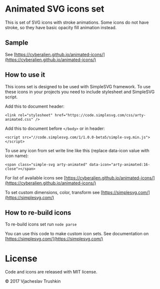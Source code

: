 # Animated SVG icons set

This is set of SVG icons with stroke animations.
Some icons do not have stroke, so they have basic opacity fill animation instead.


## Sample

See [https://cyberalien.github.io/animated-icons/](https://cyberalien.github.io/animated-icons/)


## How to use it

This icons set is designed to be used with SimpleSVG framework.
To use these icons in your projects you need to include stylesheet and SimpleSVG script.

Add this to document header:

    <link rel="stylesheet" href="https://code.simplesvg.com/css/arty-animated.css" />
    
Add this to document before ```</body>``` or in header:

    <script src="//code.simplesvg.com/1/1.0.0-beta5/simple-svg.min.js"></script>
    
To use any icon from set write line like this (replace data-icon value with icon name):

    <span class="simple-svg arty-animated" data-icon="arty-animated:16-close"></span>

For list of available icons see [https://cyberalien.github.io/animated-icons/](https://cyberalien.github.io/animated-icons/)

To set custom dimensions, color, transform see [https://simplesvg.com/](https://simplesvg.com/)


## How to re-build icons

To re-build icons set run ```node parse```

You can use this code to make custom icon sets. See documentation on [https://simplesvg.com/](https://simplesvg.com/)


# License

Code and icons are released with MIT license.

© 2017 Vjacheslav Trushkin
